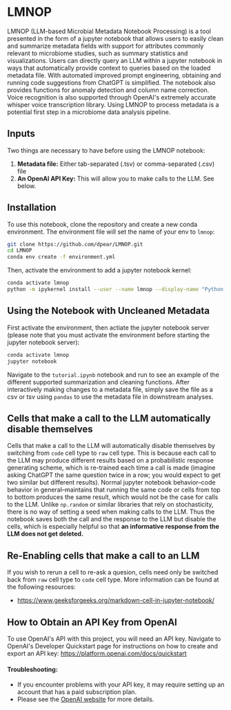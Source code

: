 # LMNOP

LMNOP (LLM-based Microbial Metadata Notebook Processing) is a tool presented in the form of a jupyter notebook that allows users to easily clean and summarize metadata fields with support for attributes commonly relevant to microbiome studies, such as summary statistics and visualizations. Users can directly query an LLM within a jupyter notebook in ways that automatically provide context to queries based on the loaded metadata file. With automated improved prompt engineering, obtaining and running code suggestions from ChatGPT is simplified. The notebook also provides functions for anomaly detection and column name correction. Voice recognition is also supported through OpenAI's extremely accurate whisper voice transcription library. Using LMNOP to process metadata is a potential first step in a microbiome data analysis pipeline.

## Inputs

Two things are necessary to have before using the LMNOP notebook:
1) **Metadata file:** Either tab-separated (.tsv) or comma-separated (.csv) file
2) **An OpenAI API Key:** This will allow you to make calls to the LLM. See below.
   
## Installation

To use this notebook, clone the repository and create a new conda environment.
The environment file will set the name of your env to `lmnop`:

```bash
git clone https://github.com/dpear/LMNOP.git
cd LMNOP
conda env create -f environment.yml
```

Then, activate the environment to add a jupyter notebook kernel:
```bash
conda activate lmnop
python -m ipykernel install --user --name lmnop --display-name "Python (lmnop jupyter kernel)"
```

## Using the Notebook with Uncleaned Metadata

First activate the environment, then actiate the jupyter notebook server (please note that you must activate the environment before starting the jupyter notebook server):
```bash
conda activate lmnop
jupyter notebook
```
Navigate to the `tutorial.ipynb` notebook and run to see an example of the different supported summarization and cleaning functions. After interactively making changes to a metadata file, simply save the file as a csv or tsv using `pandas` to use the metadata file in downstream analyses.

## Cells that make a call to the LLM automatically disable themselves
Cells that make a call to the LLM will automatically disable themselves by switching from `code` cell type to `raw` cell type. This is because each call to the LLM may produce different results based on a probabilistic response generating scheme, which is re-trained each time a call is made (imagine asking ChatGPT the same question twice in a row; you would expect to get two similar but different results). Normal jupyter notebook behavior–code behavior in general–maintains that running the same code or cells from top to bottom produces the same result, which would not be the case for calls to the LLM. Unlike `np.random` or similar libraries that rely on stochasticity, there is no way of setting a seed when making calls to the LLM. Thus the notebook saves both the call and the response to the LLM but disable the cells, which is especially helpful so that **an informative response from the LLM does not get deleted.**

## Re-Enabling cells that make a call to an LLM
If you wish to rerun a cell to re-ask a quesion, cells need only be switched back from `raw` cell type to `code` cell type.  More information can be found at the following resources:
- https://www.geeksforgeeks.org/markdown-cell-in-jupyter-notebook/


## How to Obtain an API Key from OpenAI

To use OpenAI's API with this project, you will need an API key.
Navigate to OpenAI's Developer Quickstart page for instructions on how to create and export an API key:
https://platform.openai.com/docs/quickstart

#### Troubleshooting:
- If you encounter problems with your API key, it may require setting up an account that has a paid subscription plan. 
- Please see the [OpenAI website](https://platform.openai.com/) for more details.
